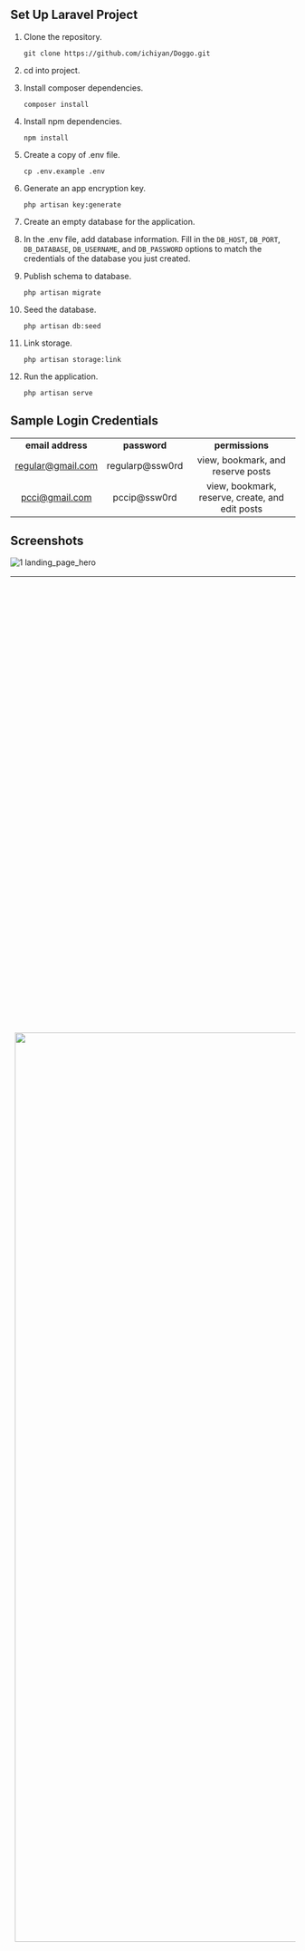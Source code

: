 ## Set Up Laravel Project

1. Clone the repository.

   ```
   git clone https://github.com/ichiyan/Doggo.git
   ```
2. cd into project.
3. Install composer dependencies.

    ```
    composer install
    ```
4. Install npm dependencies.

    ```
    npm install
    ```
5. Create a copy of .env file.

    ```
    cp .env.example .env
    ```
6. Generate an app encryption key.

    ```
    php artisan key:generate
    ```

7. Create an empty database for the application.

8. In the .env file, add database information. Fill in the ```DB_HOST```, ```DB_PORT```, ```DB_DATABASE```, ```DB_USERNAME```, and ```DB_PASSWORD``` options to match the credentials of the database you    just created.

9. Publish schema to database.

    ```
    php artisan migrate
    ```
10. Seed the database.

    ```
    php artisan db:seed
    ```

11. Link storage.

    ```
    php artisan storage:link
    ```
    
12. Run the application. 
  
    ```
    php artisan serve
    ```

## Sample Login Credentials

| | | |
|:-------------------------:|:-------------------------:|:-------------------------:|
| **email address** | **password** | **permissions** |
| regular@gmail.com | regularp@ssw0rd | view, bookmark, and reserve posts |
| pcci@gmail.com  | pccip@ssw0rd | view, bookmark, reserve, create, and edit posts |

## Screenshots

![1 landing_page_hero](https://user-images.githubusercontent.com/74673566/232227651-077ce1cd-9880-4527-9d7d-0537c835557f.png)

| | | 
|:-------------------------:|:-------------------------:|
|<img width="1604" alt="landing page" src="https://user-images.githubusercontent.com/74673566/232223505-83143e9f-e472-443e-9890-749a28e86f27.png"> | <img width="1604" alt="login" src="https://user-images.githubusercontent.com/74673566/232223611-28e2f124-5424-42dd-9dcb-a92d7a328b45.png"><img width="1604" alt="register" src="https://user-images.githubusercontent.com/74673566/232223622-34268662-d0f6-4148-92a7-575ccd5e37dc.png">|


| | | 
|:-------------------------:|:-------------------------:|
|<img width="1604" alt="shop" src="https://user-images.githubusercontent.com/74673566/232229485-94b99f73-f0fc-4760-b8c0-01beb06045c4.png"> | <img width="1604" alt="post details" src="https://user-images.githubusercontent.com/74673566/232229503-eceb6a46-6d27-4946-84f4-70aace2c47d9.png">|
|<img width="1604" alt="profile all posts" src="https://user-images.githubusercontent.com/74673566/232229760-4d97bdad-03ef-4fe2-a01e-a14e5ab1afdc.png"> | <img width="1604" alt="profile bookmarked posts" src="https://user-images.githubusercontent.com/74673566/232229763-35ed6710-991c-41c1-bd2b-eae8284ab8b9.png">|
|<img width="1604" alt="new post" src="https://user-images.githubusercontent.com/74673566/232229932-7c57f58d-7c6c-4e99-ac9a-4f43d594220d.png"> | <img width="1604" alt="edit post" src="https://user-images.githubusercontent.com/74673566/232229948-b2c704d3-a35b-41d8-80b5-b53432517a4d.png">|




